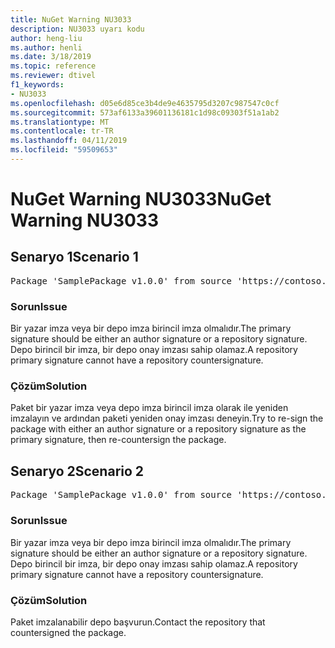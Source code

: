 ```yaml
---
title: NuGet Warning NU3033
description: NU3033 uyarı kodu
author: heng-liu
ms.author: henli
ms.date: 3/18/2019
ms.topic: reference
ms.reviewer: dtivel
f1_keywords:
- NU3033
ms.openlocfilehash: d05e6d85ce3b4de9e4635795d3207c987547c0cf
ms.sourcegitcommit: 573af6133a39601136181c1d98c09303f51a1ab2
ms.translationtype: MT
ms.contentlocale: tr-TR
ms.lasthandoff: 04/11/2019
ms.locfileid: "59509653"
---
```

# <a name="nuget-warning-nu3033"></a><span data-ttu-id="7ada3-103">NuGet Warning NU3033</span><span class="sxs-lookup"><span data-stu-id="7ada3-103">NuGet Warning NU3033</span></span>

## <a name="scenario-1"></a><span data-ttu-id="7ada3-104">Senaryo 1</span><span class="sxs-lookup"><span data-stu-id="7ada3-104">Scenario 1</span></span>

<pre>Package 'SamplePackage v1.0.0' from source 'https://contoso.com/index.json': A repository primary signature must not have a repository countersignature.</pre>

### <a name="issue"></a><span data-ttu-id="7ada3-105">Sorun</span><span class="sxs-lookup"><span data-stu-id="7ada3-105">Issue</span></span>

<span data-ttu-id="7ada3-106">Bir yazar imza veya bir depo imza birincil imza olmalıdır.</span><span class="sxs-lookup"><span data-stu-id="7ada3-106">The primary signature should be either an author signature or a repository signature.</span></span> <span data-ttu-id="7ada3-107">Depo birincil bir imza, bir depo onay imzası sahip olamaz.</span><span class="sxs-lookup"><span data-stu-id="7ada3-107">A repository primary signature cannot have a repository countersignature.</span></span>

### <a name="solution"></a><span data-ttu-id="7ada3-108">Çözüm</span><span class="sxs-lookup"><span data-stu-id="7ada3-108">Solution</span></span>

<span data-ttu-id="7ada3-109">Paket bir yazar imza veya depo imza birincil imza olarak ile yeniden imzalayın ve ardından paketi yeniden onay imzası deneyin.</span><span class="sxs-lookup"><span data-stu-id="7ada3-109">Try to re-sign the package with either an author signature or a repository signature as the primary signature, then re-countersign the package.</span></span>



## <a name="scenario-2"></a><span data-ttu-id="7ada3-110">Senaryo 2</span><span class="sxs-lookup"><span data-stu-id="7ada3-110">Scenario 2</span></span>

<pre>Package 'SamplePackage v1.0.0' from source 'https://contoso.com/index.json': A repository primary signature must not have a repository countersignature.</pre>

### <a name="issue"></a><span data-ttu-id="7ada3-111">Sorun</span><span class="sxs-lookup"><span data-stu-id="7ada3-111">Issue</span></span>

<span data-ttu-id="7ada3-112">Bir yazar imza veya bir depo imza birincil imza olmalıdır.</span><span class="sxs-lookup"><span data-stu-id="7ada3-112">The primary signature should be either an author signature or a repository signature.</span></span> <span data-ttu-id="7ada3-113">Depo birincil bir imza, bir depo onay imzası sahip olamaz.</span><span class="sxs-lookup"><span data-stu-id="7ada3-113">A repository primary signature cannot have a repository countersignature.</span></span>

### <a name="solution"></a><span data-ttu-id="7ada3-114">Çözüm</span><span class="sxs-lookup"><span data-stu-id="7ada3-114">Solution</span></span>

<span data-ttu-id="7ada3-115">Paket imzalanabilir depo başvurun.</span><span class="sxs-lookup"><span data-stu-id="7ada3-115">Contact the repository that countersigned the package.</span></span>